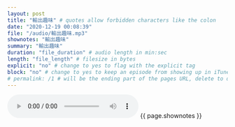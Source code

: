 ```yaml
---
layout: post
title: "輸出趣味" # quotes allow forbidden characters like the colon
date: "2020-12-19 00:08:39"
file: "/audio/輸出趣味.mp3"
shownotes: "輸出趣味"
summary: "輸出趣味"
duration: "file_duration" # audio length in min:sec
length: "file_length" # filesize in bytes
explicit: "no" # change to yes to flag with the explicit tag
block: "no" # change to yes to keep an episode from showing up in iTunes
# permalink: /1 # will be the ending part of the pages URL, delete to default to the title
---
```


<audio controls>
<source src="{{site.url}}{{site.baseurl}}{{ page.file }}" type="audio/x-mp3">
Your browser does not support the audio element.
</audio>
{{ page.shownotes }}
